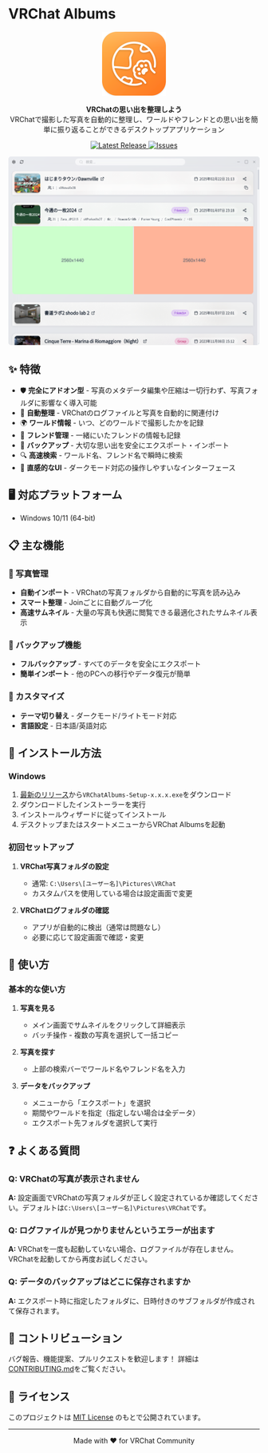 # VRChat Albums

<p align="center">
  <img src="./assets/icon.png" alt="VRChat Albums Logo" width="128" height="128">
</p>

<p align="center">
  <strong>VRChatの思い出を整理しよう</strong><br>
  VRChatで撮影した写真を自動的に整理し、ワールドやフレンドとの思い出を簡単に振り返ることができるデスクトップアプリケーション
</p>

<p align="center">
  <a href="https://github.com/tktcorporation/vrchat-albums/releases">
    <img src="https://img.shields.io/github/v/release/tktcorporation/vrchat-albums?label=latest%20release" alt="Latest Release">
  </a>
  <a href="https://github.com/tktcorporation/vrchat-albums/issues">
    <img src="https://img.shields.io/github/issues/tktcorporation/vrchat-albums" alt="Issues">
  </a>
</p>

![Screenshot](playwright/previews/VRChatAlbums-finalized.png)

## ✨ 特徴

- 🛡️ **完全にアドオン型** - 写真のメタデータ編集や圧縮は一切行わず、写真フォルダに影響なく導入可能
- 📸 **自動整理** - VRChatのログファイルと写真を自動的に関連付け
- 🌍 **ワールド情報** - いつ、どのワールドで撮影したかを記録
- 👥 **フレンド管理** - 一緒にいたフレンドの情報も記録
- 💾 **バックアップ** - 大切な思い出を安全にエクスポート・インポート
- 🔍 **高速検索** - ワールド名、フレンド名で瞬時に検索
- 🎨 **直感的なUI** - ダークモード対応の操作しやすいなインターフェース

## 🖥️ 対応プラットフォーム

- Windows 10/11 (64-bit)

## 📋 主な機能

### 📸 写真管理
- **自動インポート** - VRChatの写真フォルダから自動的に写真を読み込み
- **スマート整理** - Joinごとに自動グループ化
- **高速サムネイル** - 大量の写真も快適に閲覧できる最適化されたサムネイル表示


### 💾 バックアップ機能
- **フルバックアップ** - すべてのデータを安全にエクスポート
- **簡単インポート** - 他のPCへの移行やデータ復元が簡単

### 🎨 カスタマイズ
- **テーマ切り替え** - ダークモード/ライトモード対応
- **言語設定** - 日本語/英語対応

## 🚀 インストール方法

### Windows

1. [最新のリリース](https://github.com/tktcorporation/vrchat-albums/releases/latest)から`VRChatAlbums-Setup-x.x.x.exe`をダウンロード
2. ダウンロードしたインストーラーを実行
3. インストールウィザードに従ってインストール
4. デスクトップまたはスタートメニューからVRChat Albumsを起動

### 初回セットアップ

1. **VRChat写真フォルダの設定**
   - 通常: `C:\Users\[ユーザー名]\Pictures\VRChat`
   - カスタムパスを使用している場合は設定画面で変更

2. **VRChatログフォルダの確認**
   - アプリが自動的に検出（通常は問題なし）
   - 必要に応じて設定画面で確認・変更

## 📖 使い方

### 基本的な使い方

1. **写真を見る**
   - メイン画面でサムネイルをクリックして詳細表示
   - バッチ操作 - 複数の写真を選択して一括コピー
2. **写真を探す**
   - 上部の検索バーでワールド名やフレンド名を入力

3. **データをバックアップ**
   - メニューから「エクスポート」を選択
   - 期間やワールドを指定（指定しない場合は全データ）
   - エクスポート先フォルダを選択して実行

## ❓ よくある質問

### Q: VRChatの写真が表示されません
**A:** 設定画面でVRChatの写真フォルダが正しく設定されているか確認してください。デフォルトは`C:\Users\[ユーザー名]\Pictures\VRChat`です。

### Q: ログファイルが見つかりませんというエラーが出ます
**A:** VRChatを一度も起動していない場合、ログファイルが存在しません。VRChatを起動してから再度お試しください。

### Q: データのバックアップはどこに保存されますか
**A:** エクスポート時に指定したフォルダに、日時付きのサブフォルダが作成されて保存されます。

## 🤝 コントリビューション

バグ報告、機能提案、プルリクエストを歓迎します！
詳細は[CONTRIBUTING.md](CONTRIBUTING.md)をご覧ください。

## 📄 ライセンス

このプロジェクトは [MIT License](LICENSE) のもとで公開されています。

---

<p align="center">
  Made with ❤️ for VRChat Community
</p>
